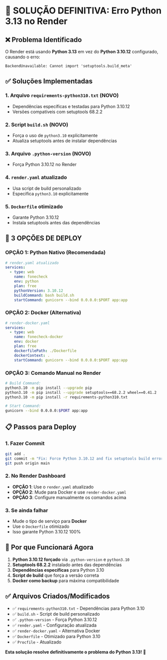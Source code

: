 # 🚨 SOLUÇÃO DEFINITIVA: Erro Python 3.13 no Render

## ❌ Problema Identificado
O Render está usando **Python 3.13** em vez do **Python 3.10.12** configurado, causando o erro:
```
BackendUnavailable: Cannot import 'setuptools.build_meta'
```

## ✅ Soluções Implementadas

### 1. **Arquivo `requirements-python310.txt`** (NOVO)
- Dependências específicas e testadas para Python 3.10.12
- Versões compatíveis com setuptools 68.2.2

### 2. **Script `build.sh`** (NOVO)
- Força o uso de `python3.10` explicitamente
- Atualiza setuptools antes de instalar dependências

### 3. **Arquivo `.python-version`** (NOVO)
- Força Python 3.10.12 no Render

### 4. **`render.yaml` atualizado**
- Usa script de build personalizado
- Especifica `python3.10` explicitamente

### 5. **`Dockerfile` otimizado**
- Garante Python 3.10.12
- Instala setuptools antes das dependências

## 🎯 **3 OPÇÕES DE DEPLOY**

### **OPÇÃO 1: Python Nativo (Recomendada)**
```yaml
# render.yaml atualizado
services:
  - type: web
    name: fonecheck
    env: python
    plan: free
    pythonVersion: 3.10.12
    buildCommand: bash build.sh
    startCommand: gunicorn --bind 0.0.0.0:$PORT app:app
```

### **OPÇÃO 2: Docker (Alternativa)**
```yaml
# render-docker.yaml
services:
  - type: web
    name: fonecheck-docker
    env: docker
    plan: free
    dockerfilePath: ./Dockerfile
    dockerContext: .
    startCommand: gunicorn --bind 0.0.0.0:$PORT app:app
```

### **OPÇÃO 3: Comando Manual no Render**
```bash
# Build Command:
python3.10 -m pip install --upgrade pip
python3.10 -m pip install --upgrade setuptools==68.2.2 wheel==0.41.2
python3.10 -m pip install -r requirements-python310.txt

# Start Command:
gunicorn --bind 0.0.0.0:$PORT app:app
```

## 📋 **Passos para Deploy**

### 1. **Fazer Commit**
```bash
git add .
git commit -m "Fix: Force Python 3.10.12 and fix setuptools build error"
git push origin main
```

### 2. **No Render Dashboard**
- **OPÇÃO 1**: Use o `render.yaml` atualizado
- **OPÇÃO 2**: Mude para Docker e use `render-docker.yaml`
- **OPÇÃO 3**: Configure manualmente os comandos acima

### 3. **Se ainda falhar**
- Mude o tipo de serviço para **Docker**
- Use o `Dockerfile` otimizado
- Isso garante Python 3.10.12 100%

## 🔧 **Por que Funcionará Agora**

1. **Python 3.10.12 forçado** via `.python-version` e `python3.10`
2. **Setuptools 68.2.2** instalado antes das dependências
3. **Dependências específicas** para Python 3.10
4. **Script de build** que força a versão correta
5. **Docker como backup** para máxima compatibilidade

## ✅ **Arquivos Criados/Modificados**
- ✅ `requirements-python310.txt` - Dependências para Python 3.10
- ✅ `build.sh` - Script de build personalizado
- ✅ `.python-version` - Força Python 3.10.12
- ✅ `render.yaml` - Configuração atualizada
- ✅ `render-docker.yaml` - Alternativa Docker
- ✅ `Dockerfile` - Otimizado para Python 3.10
- ✅ `Procfile` - Atualizado

**Esta solução resolve definitivamente o problema do Python 3.13!** 🎉
